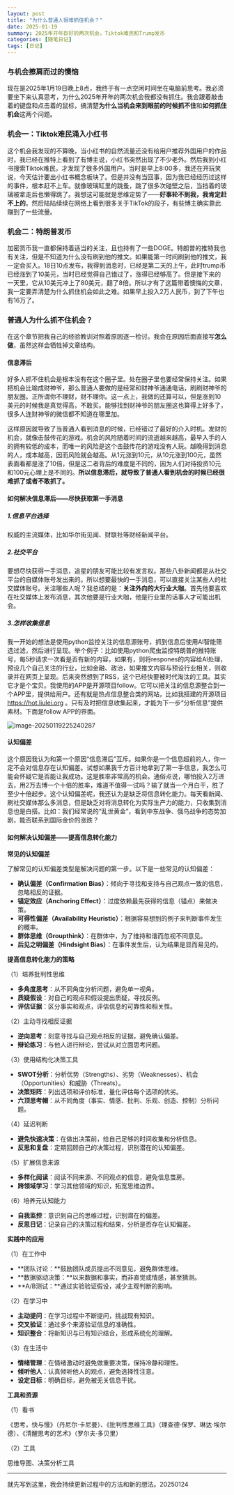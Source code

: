 ```yaml
---
layout: post
title: "为什么普通人很难抓住机会？"
date: 2025-01-19
summary: 2025年开年巨好的两次机会，Tiktok难民和Trump发币
categories: [随笔日记]
tags: [日记]
---
```


### 与机会擦肩而过的懊恼

现在是2025年1月19日晚上8点，我终于有一点空闲时间坐在电脑前思考。我必须要坐下来认真思考，为什么2025年开年的两次机会我都没有抓住。我会跟着敲击着的键盘和点击着的鼠标，搞清楚**为什么当机会来到眼前的时候抓不住**和**如何抓住机会**这两个问题。

### 机会一：Tiktok难民涌入小红书

这个机会我发现的不算晚，当小红书的自然流量还没有给用户推荐外国用户的作品时，我已经在推特上看到了有博主说，小红书突然出现了不少老外。然后我到小红书搜索Tiktok难民，才发现了很多外国用户。当时是早上8:00多，我还在开玩笑说，今天估计要出小红书概念板块了。但是并没有当回事，因为我已经经历过这样的事件，根本赶不上车。就像玻璃缸里的跳蚤，跳了很多次碰壁之后，当挡着的玻璃被拿走后也懒得跳了。我想这可能就是思维定势了——**好事轮不到我，我肯定赶不上的**。然后陆陆续续在网络上看到很多关于TikTok的段子，有些博主确实靠此赚到了一些流量。

### 机会二：特朗普发币

加密货币我一直都保持着适当的关注，且也持有了一些DOGE。特朗普的推特我也有关注，但是不知道为什么没有刷到他的推文。如果能第一时间刷到他的推文，我一定会买入。18日10点发布，我得到消息时，已经是第二天的上午，此时trump币已经涨到了10美元，当时已经觉得自己错过了，涨得已经够高了。但是接下来的一天里，它从10美元冲上了80美元，翻了8倍。所以才有了这篇带着懊悔的文章，我一定要弄清楚为什么抓住机会如此之难。如果早上投入2万人民币，到了下午也有16万了。

### 普通人为什么抓不住机会？

在这个章节把我自己的经验教训对照着原因逐一检讨。我会在原因后面直接写**怎么做**，虽然这样会牺牲掉文章结构。

#### 信息滞后

好多人抓不住机会是根本没有在这个圈子里。处在圈子里也要经常保持关注。如果把机会比喻成财神爷，那么普通人要做的是经常和财神爷通通电话，刷刷财神爷的朋友圈。正所谓你不理财，财不理你。这一点上，我做的还算可以，但是涨到10美元的时候我是真觉得高，不敢买。能够找到财神爷的朋友圈这也算得上好多了，很多人连财神爷的微信都不知道在哪里加。

这样原因就导致了当普通人看到消息的时候，已经错过了最好的介入时机。发财的机会，就像击鼓传花的游戏。机会的风险随着时间的流逝越来越高，最早入手的人的拥有较低的成本，而唯一的风险是这个击鼓传花的游戏没有人玩。越晚得到消息的人，成本越高，因而风险就会越高。从1元涨到10元，从10元涨到100元，虽然表面看都是涨了10倍，但是这二者背后的难度是不同的，因为人们对待投资10元和100元心理上是不同的。**所以信息滞后，就导致了普通人看到机会的时候已经很难抓了或者不敢抓了。**

#### 如何解决信息滞后——尽快获取第一手消息

##### 1.信息平台选择

权威的主流媒体，比如华尔街见闻、财联社等财经新闻平台。

##### 2.社交平台

要想尽快获得一手消息，追星的朋友可能比较有发言权。那些八卦新闻都是从社交平台的自媒体账号发出来的。所以想要最快的一手消息，可以直接关注某些人的社交媒体账号。关注哪些人呢？我总结的是：**关注外向的大行业大咖**。首先他要喜欢在社交媒体上发布消息，其次他要是行业大咖，他是行业里的话事人才可能出机会。

##### 3.怎样收集信息

我一开始的想法是使用python监控关注的信息源账号，抓到信息后使用AI智能筛选过滤，然后进行呈现。举个例子：比如使用python爬虫监控特朗普的推特账号，每5秒请求一次看是否有新的内容，如果有，则将respones的内容给AI处理，预设几个自己关注的行业，比如金融、政治，如果推文内容与预设行业相关，则收录并在网页上呈现。后来突然想到了RSS，这个已经快要被时代淘汰的工具。其实它才是个宝贝。我使用的APP是开源项目follow。它可以把关注的信息源整合到一个APP里，提供给用户。还有就是热点信息整合类的网站，比如我搭建的开源项目<https://hot.liulei.org> 。只有及时把信息收集起来，才能为下一步“分析信息”提供素材。下面是follow APP的界面。

![image-20250119225240287](https://weekly-liulei.oss-cn-beijing.aliyuncs.com/images/20250124114634776.png)

#### 认知偏差

这个原因我认为和第一个原因“信息滞后”互斥。如果你是一个信息超前的人，你一定不会对信息存在认知偏差。试想如果我千方百计地拿到了第一手信息，我怎么可能会怀疑它是否能让我成功。这是胜率非常高的机会。通俗点说，哪怕投入2万进去，用2万去博一个十倍的胜率，难道不值得一试吗？输了就当一个月白干，胜了至少十倍起步。这个认知偏差呢，我还认为是缺乏将信息转化能力。每天看新闻、刷社交媒体那么多消息，但是缺乏对将消息转化为实际生产力的能力，只收集到消息也是白搭。比如：我们经常说的“乱世黄金”，看到中东战争、俄乌战争的态势加剧，能否联系到国际金价的涨跌？

#### 如何解决认知偏差——提高信息转化能力

**常见的认知偏差**

了解常见的认知偏差类型是解决问题的第一步。以下是一些常见的认知偏差：

- **确认偏差（Confirmation Bias）**：倾向于寻找和支持与自己观点一致的信息，忽略相反的证据。
- **锚定效应（Anchoring Effect）**：过度依赖最先获得的信息（锚点）来做决策。
- **可得性偏差（Availability Heuristic）**：根据容易想到的例子来判断事件发生的概率。
- **群体思维（Groupthink）**：在群体中，为了维持和谐而忽视不同意见。
- **后见之明偏差（Hindsight Bias）**：在事件发生后，认为结果是显而易见的。

**提高信息转化能力的策略**

（1）培养批判性思维

- **多角度思考**：从不同角度分析问题，避免单一视角。
- **质疑假设**：对自己的观点和假设提出质疑，寻找反例。
- **评估证据**：区分事实和观点，评估信息的可靠性和相关性。

（2）主动寻找相反证据

- **逆向思考**：刻意寻找与自己观点相反的证据，避免确认偏差。
- **辩论练习**：与他人进行辩论，尝试从对立面思考问题。

（3）使用结构化决策工具

- **SWOT分析**：分析优势（Strengths）、劣势（Weaknesses）、机会（Opportunities）和威胁（Threats）。
- **决策矩阵**：列出选项和评价标准，量化评估每个选项的优劣。
- **六顶思考帽**：从不同角度（事实、情感、批判、乐观、创造、控制）分析问题。

（4）延迟判断

- **避免快速决策**：在做出决策前，给自己足够的时间收集和分析信息。
- **反思和复盘**：定期回顾自己的决策过程，识别潜在的认知偏差。

（5）扩展信息来源

- **多样化阅读**：阅读不同来源、不同观点的信息，避免信息茧房。
- **跨领域学习**：学习其他领域的知识，拓宽思维边界。

（6）培养元认知能力

- **自我监控**：意识到自己的思维过程，识别潜在的偏差。
- **反思日记**：记录自己的决策过程和结果，分析是否存在认知偏差。

**实践中的应用**

（1）在工作中

- **团队讨论：**鼓励团队成员提出不同意见，避免群体思维。
- **数据驱动决策：**以来数据和事实，而非直觉或情感，甚至猜测。
- **A/B测试：**通过实验验证假设，减少主观判断的影响。

（2）在学习中

- **主动提问**：在学习过程中不断提问，挑战现有知识。
- **交叉验证**：通过多个来源验证信息的准确性。
- **知识整合**：将新知识与已有知识结合，形成系统化的理解。

（3）在生活中

- **情绪管理**：在情绪激动时避免做重要决策，保持冷静和理性。
- **倾听他人**：认真倾听他人的观点，避免选择性注意。
- **设定目标**：明确目标，避免被无关信息干扰。

**工具和资源**

（1）看书

《思考，快与慢》（丹尼尔·卡尼曼）、《批判性思维工具》（理查德·保罗、琳达·埃尔德）、《清醒思考的艺术》（罗尔夫·多贝里）

（2）工具

思维导图、决策分析工具

---

就先写到这里，我会持续更新过程中的方法和新的想法。20250124

